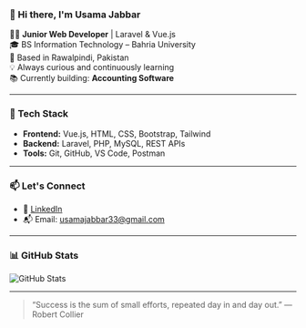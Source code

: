 
### 👋 Hi there, I'm Usama Jabbar

👨‍💻 **Junior Web Developer** | Laravel & Vue.js  
🎓 BS Information Technology – Bahria University  
📍 Based in Rawalpindi, Pakistan  
💡 Always curious and continuously learning  
📚 Currently building: **Accounting Software**

---

### 🚀 Tech Stack

- **Frontend:** Vue.js, HTML, CSS, Bootstrap, Tailwind
- **Backend:** Laravel, PHP, MySQL, REST APIs
- **Tools:** Git, GitHub, VS Code, Postman

---

### 📫 Let's Connect

- 🔗 [LinkedIn](https://www.linkedin.com/in/usamajabbar1)  
- 📬 Email: usamajabbar33@gmail.com  

---

### 📊 GitHub Stats

![GitHub Stats](https://github-readme-stats.vercel.app/api?username=Usamajabbar1&show_icons=true&theme=vue)

---

> “Success is the sum of small efforts, repeated day in and day out.” — Robert Collier
